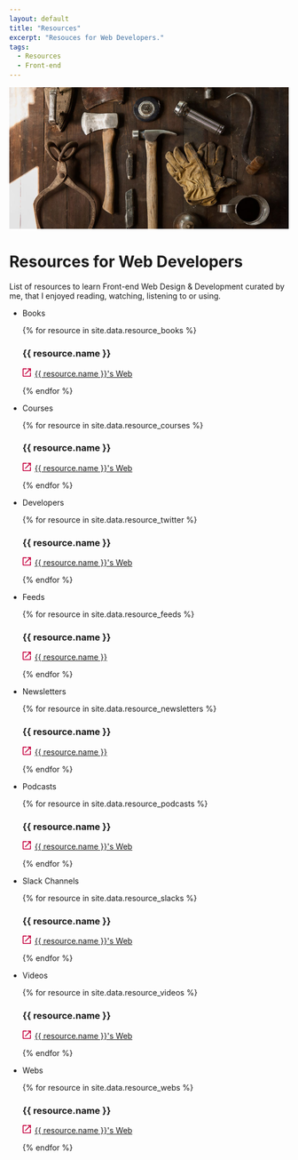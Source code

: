 ```yaml
---
layout: default
title: "Resources"
excerpt: "Resouces for Web Developers."
tags:
  - Resources
  - Front-end
---
```

<div class="header-section">
  <img src="/images/section-resources.jpg" alt="Photography by Todd Quackenbush" />
  <h1 class="header-section__h1">Resources for Web Developers</h1>
</div>

List of resources to learn Front-end Web Design & Development curated by me, that I enjoyed reading, watching, listening to or using.

<ul class="reset-bullet">
  <li class="resource  container">
    <p class="resource__type">Books</p>
    {% for resource in site.data.resource_books %}
        <h3 class="resource__h3">{{ resource.name }}</h3>
        <p class="resource__url">
            <svg style="width:15px;height:15px; margin-right: 3px;" xmlns="http://www.w3.org/2000/svg" viewBox="-187 61.7 24 24">
                <path fill="#C5003E" d="M-172.3 61.7v2.7h4.8l-13.1 13.1 1.9 1.9 13.1-13.1v4.8h2.7v-9.3m-2.8 21.3h-18.7V64.4h9.3v-2.7h-9.3c-1.5 0-2.7 1.2-2.7 2.7v18.7c0 1.5 1.2 2.7 2.7 2.7h18.7c1.5 0 2.7-1.2 2.7-2.7v-9.3h-2.7v9.3z"/>
            </svg>
            <a href="{{ resource.url }}" target="_blank">{{ resource.name }}'s Web</a>
        </p>
    {% endfor %}
  </li>
  <li class="resource  container">
    <p class="resource__type">Courses</p>
    {% for resource in site.data.resource_courses %}
        <h3 class="resource__h3">{{ resource.name }}</h3>
        <p class="resource__url">
            <svg style="width:15px;height:15px; margin-right: 3px;" xmlns="http://www.w3.org/2000/svg" viewBox="-187 61.7 24 24">
                <path fill="#C5003E" d="M-172.3 61.7v2.7h4.8l-13.1 13.1 1.9 1.9 13.1-13.1v4.8h2.7v-9.3m-2.8 21.3h-18.7V64.4h9.3v-2.7h-9.3c-1.5 0-2.7 1.2-2.7 2.7v18.7c0 1.5 1.2 2.7 2.7 2.7h18.7c1.5 0 2.7-1.2 2.7-2.7v-9.3h-2.7v9.3z"/>
            </svg>
            <a href="{{ resource.url }}" target="_blank">{{ resource.name }}'s Web</a>
        </p>
    {% endfor %}
  </li>
  <li class="resource  container">
    <p class="resource__type">Developers</p>
    {% for resource in site.data.resource_twitter %}
        <h3 class="resource__h3">{{ resource.name }}</h3>
        <p class="resource__url">
            <svg style="width:15px;height:15px; margin-right: 3px;" xmlns="http://www.w3.org/2000/svg" viewBox="-187 61.7 24 24">
                <path fill="#C5003E" d="M-172.3 61.7v2.7h4.8l-13.1 13.1 1.9 1.9 13.1-13.1v4.8h2.7v-9.3m-2.8 21.3h-18.7V64.4h9.3v-2.7h-9.3c-1.5 0-2.7 1.2-2.7 2.7v18.7c0 1.5 1.2 2.7 2.7 2.7h18.7c1.5 0 2.7-1.2 2.7-2.7v-9.3h-2.7v9.3z"/>
            </svg>
            <a href="{{ resource.url }}" target="_blank">{{ resource.name }}'s Web</a>
        </p>
    {% endfor %}
  </li>
  <li class="resource  container">
    <p class="resource__type">Feeds</p>
    {% for resource in site.data.resource_feeds %}
        <h3 class="resource__h3">{{ resource.name }}</h3>
        <p class="resource__url">
            <svg style="width:15px;height:15px; margin-right: 3px;" xmlns="http://www.w3.org/2000/svg" viewBox="-187 61.7 24 24">
                <path fill="#C5003E" d="M-172.3 61.7v2.7h4.8l-13.1 13.1 1.9 1.9 13.1-13.1v4.8h2.7v-9.3m-2.8 21.3h-18.7V64.4h9.3v-2.7h-9.3c-1.5 0-2.7 1.2-2.7 2.7v18.7c0 1.5 1.2 2.7 2.7 2.7h18.7c1.5 0 2.7-1.2 2.7-2.7v-9.3h-2.7v9.3z"/>
            </svg>
            <a href="{{ resource.url }}" target="_blank">{{ resource.name }}</a>
        </p>
    {% endfor %}
  </li>
  <li class="resource  container">
    <p class="resource__type">Newsletters</p>
    {% for resource in site.data.resource_newsletters %}
        <h3 class="resource__h3">{{ resource.name }}</h3>
        <p class="resource__url">
            <svg style="width:15px;height:15px; margin-right: 3px;" xmlns="http://www.w3.org/2000/svg" viewBox="-187 61.7 24 24">
                <path fill="#C5003E" d="M-172.3 61.7v2.7h4.8l-13.1 13.1 1.9 1.9 13.1-13.1v4.8h2.7v-9.3m-2.8 21.3h-18.7V64.4h9.3v-2.7h-9.3c-1.5 0-2.7 1.2-2.7 2.7v18.7c0 1.5 1.2 2.7 2.7 2.7h18.7c1.5 0 2.7-1.2 2.7-2.7v-9.3h-2.7v9.3z"/>
            </svg>
            <a href="{{ resource.url }}" target="_blank">{{ resource.name }}</a>
        </p>
    {% endfor %}
  </li>
  <li class="resource  container">
    <p class="resource__type">Podcasts</p>
    {% for resource in site.data.resource_podcasts %}
        <h3 class="resource__h3">{{ resource.name }}</h3>
        <p class="resource__url">
            <svg style="width:15px;height:15px; margin-right: 3px;" xmlns="http://www.w3.org/2000/svg" viewBox="-187 61.7 24 24">
                <path fill="#C5003E" d="M-172.3 61.7v2.7h4.8l-13.1 13.1 1.9 1.9 13.1-13.1v4.8h2.7v-9.3m-2.8 21.3h-18.7V64.4h9.3v-2.7h-9.3c-1.5 0-2.7 1.2-2.7 2.7v18.7c0 1.5 1.2 2.7 2.7 2.7h18.7c1.5 0 2.7-1.2 2.7-2.7v-9.3h-2.7v9.3z"/>
            </svg>
            <a href="{{ resource.url }}" target="_blank">{{ resource.name }}'s Web</a>
        </p>
    {% endfor %}
  </li>
  <li class="resource  container">
    <p class="resource__type">Slack Channels</p>
    {% for resource in site.data.resource_slacks %}
        <h3 class="resource__h3">{{ resource.name }}</h3>
        <p class="resource__url">
            <svg style="width:15px;height:15px; margin-right: 3px;" xmlns="http://www.w3.org/2000/svg" viewBox="-187 61.7 24 24">
                <path fill="#C5003E" d="M-172.3 61.7v2.7h4.8l-13.1 13.1 1.9 1.9 13.1-13.1v4.8h2.7v-9.3m-2.8 21.3h-18.7V64.4h9.3v-2.7h-9.3c-1.5 0-2.7 1.2-2.7 2.7v18.7c0 1.5 1.2 2.7 2.7 2.7h18.7c1.5 0 2.7-1.2 2.7-2.7v-9.3h-2.7v9.3z"/>
            </svg>
            <a href="{{ resource.url }}" target="_blank">{{ resource.name }}'s Web</a>
        </p>
    {% endfor %}
  </li>
  <!-- <li class="resource  container">
    <p class="resource__type">Tools</p>
    {% for resource in site.data.resource_tools %}
        <h3 class="resource__h3">{{ resource.name }}</h3>
        <p class="resource__url">
            <svg style="width:15px;height:15px; margin-right: 3px;" xmlns="http://www.w3.org/2000/svg" viewBox="-187 61.7 24 24">
                <path fill="#C5003E" d="M-172.3 61.7v2.7h4.8l-13.1 13.1 1.9 1.9 13.1-13.1v4.8h2.7v-9.3m-2.8 21.3h-18.7V64.4h9.3v-2.7h-9.3c-1.5 0-2.7 1.2-2.7 2.7v18.7c0 1.5 1.2 2.7 2.7 2.7h18.7c1.5 0 2.7-1.2 2.7-2.7v-9.3h-2.7v9.3z"/>
            </svg>
            <a href="{{ resource.url }}" target="_blank">{{ resource.name }}'s Web</a>
        </p>
    {% endfor %}
  </li> -->
  <li class="resource  container">
    <p class="resource__type">Videos</p>
    {% for resource in site.data.resource_videos %}
        <h3 class="resource__h3">{{ resource.name }}</h3>
        <p class="resource__url">
            <svg style="width:15px;height:15px; margin-right: 3px;" xmlns="http://www.w3.org/2000/svg" viewBox="-187 61.7 24 24">
                <path fill="#C5003E" d="M-172.3 61.7v2.7h4.8l-13.1 13.1 1.9 1.9 13.1-13.1v4.8h2.7v-9.3m-2.8 21.3h-18.7V64.4h9.3v-2.7h-9.3c-1.5 0-2.7 1.2-2.7 2.7v18.7c0 1.5 1.2 2.7 2.7 2.7h18.7c1.5 0 2.7-1.2 2.7-2.7v-9.3h-2.7v9.3z"/>
            </svg>
            <a href="{{ resource.url }}" target="_blank">{{ resource.name }}'s Web</a>
        </p>
    {% endfor %}
  </li>
  <li class="resource  container">
    <p class="resource__type">Webs</p>
    {% for resource in site.data.resource_webs %}
        <h3 class="resource__h3">{{ resource.name }}</h3>
        <p class="resource__url">
            <svg style="width:15px;height:15px; margin-right: 3px;" xmlns="http://www.w3.org/2000/svg" viewBox="-187 61.7 24 24">
                <path fill="#C5003E" d="M-172.3 61.7v2.7h4.8l-13.1 13.1 1.9 1.9 13.1-13.1v4.8h2.7v-9.3m-2.8 21.3h-18.7V64.4h9.3v-2.7h-9.3c-1.5 0-2.7 1.2-2.7 2.7v18.7c0 1.5 1.2 2.7 2.7 2.7h18.7c1.5 0 2.7-1.2 2.7-2.7v-9.3h-2.7v9.3z"/>
            </svg>
            <a href="{{ resource.url }}" target="_blank">{{ resource.name }}'s Web</a>
        </p>
    {% endfor %}
  </li>
  <!-- <li class="resource  container">
    <p class="resource__type">Other</p>
    {% for resource in site.data.resource_other %}
        <h3 class="resource__h3">{{ resource.name }}</h3>
        <p class="resource__url">
            <svg style="width:15px;height:15px; margin-right: 3px;" xmlns="http://www.w3.org/2000/svg" viewBox="-187 61.7 24 24">
                <path fill="#C5003E" d="M-172.3 61.7v2.7h4.8l-13.1 13.1 1.9 1.9 13.1-13.1v4.8h2.7v-9.3m-2.8 21.3h-18.7V64.4h9.3v-2.7h-9.3c-1.5 0-2.7 1.2-2.7 2.7v18.7c0 1.5 1.2 2.7 2.7 2.7h18.7c1.5 0 2.7-1.2 2.7-2.7v-9.3h-2.7v9.3z"/>
            </svg>
            <a href="{{ resource.url }}" target="_blank">{{ resource.name }}'s Web</a>
        </p>
    {% endfor %}
  </li> -->
</ul>


